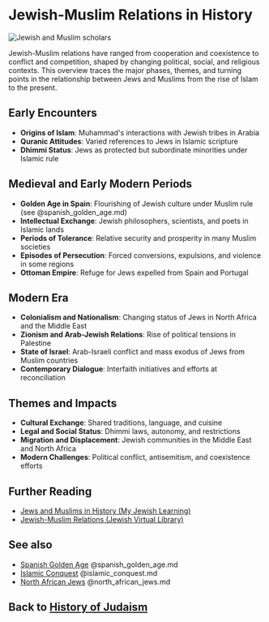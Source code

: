 # Jewish-Muslim Relations in History

![Jewish and Muslim scholars](jewish_muslim_relations.jpg)

Jewish-Muslim relations have ranged from cooperation and coexistence to conflict and competition, shaped by changing political, social, and religious contexts. This overview traces the major phases, themes, and turning points in the relationship between Jews and Muslims from the rise of Islam to the present.

## Early Encounters

- **Origins of Islam**: Muhammad's interactions with Jewish tribes in Arabia
- **Quranic Attitudes**: Varied references to Jews in Islamic scripture
- **Dhimmi Status**: Jews as protected but subordinate minorities under Islamic rule

## Medieval and Early Modern Periods

- **Golden Age in Spain**: Flourishing of Jewish culture under Muslim rule (see @spanish_golden_age.md)
- **Intellectual Exchange**: Jewish philosophers, scientists, and poets in Islamic lands
- **Periods of Tolerance**: Relative security and prosperity in many Muslim societies
- **Episodes of Persecution**: Forced conversions, expulsions, and violence in some regions
- **Ottoman Empire**: Refuge for Jews expelled from Spain and Portugal

## Modern Era

- **Colonialism and Nationalism**: Changing status of Jews in North Africa and the Middle East
- **Zionism and Arab-Jewish Relations**: Rise of political tensions in Palestine
- **State of Israel**: Arab-Israeli conflict and mass exodus of Jews from Muslim countries
- **Contemporary Dialogue**: Interfaith initiatives and efforts at reconciliation

## Themes and Impacts

- **Cultural Exchange**: Shared traditions, language, and cuisine
- **Legal and Social Status**: Dhimmi laws, autonomy, and restrictions
- **Migration and Displacement**: Jewish communities in the Middle East and North Africa
- **Modern Challenges**: Political conflict, antisemitism, and coexistence efforts

## Further Reading
- [Jews and Muslims in History (My Jewish Learning)](https://www.myjewishlearning.com/article/jews-and-muslims-in-history/)
- [Jewish-Muslim Relations (Jewish Virtual Library)](https://www.jewishvirtuallibrary.org/jewish-muslim-relations)

## See also
- [Spanish Golden Age](./spanish_golden_age.md) @spanish_golden_age.md
- [Islamic Conquest](./islamic_conquest.md) @islamic_conquest.md
- [North African Jews](./north_african_jews.md) @north_african_jews.md

## Back to [History of Judaism](./README.md)
